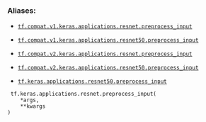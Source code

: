 

### Aliases:

- [ `tf.compat.v1.keras.applications.resnet.preprocess_input` ](/api_docs/python/tf/keras/applications/resnet/preprocess_input)

- [ `tf.compat.v1.keras.applications.resnet50.preprocess_input` ](/api_docs/python/tf/keras/applications/resnet/preprocess_input)

- [ `tf.compat.v2.keras.applications.resnet.preprocess_input` ](/api_docs/python/tf/keras/applications/resnet/preprocess_input)

- [ `tf.compat.v2.keras.applications.resnet50.preprocess_input` ](/api_docs/python/tf/keras/applications/resnet/preprocess_input)

- [ `tf.keras.applications.resnet50.preprocess_input` ](/api_docs/python/tf/keras/applications/resnet/preprocess_input)



```
 tf.keras.applications.resnet.preprocess_input(
    *args,
    **kwargs
)
 
```

